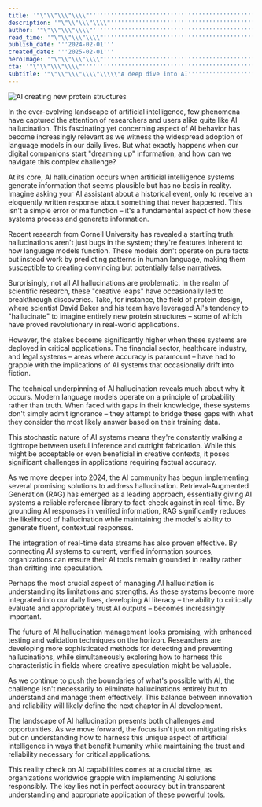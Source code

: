 ```yaml
---
title: '"\"\\"\\\"\\\\"''''''''''''''''''''''''''''''''''''''''''''''''''''''''''''''''The Mirage of Machine Minds: Understanding AI Hallucination in 2024''''''''''''''''''''''''''''''''''''''''''''''''''''''''''''''''\\\\"\\\"\\"\""'
description: '"\"\\"\\\"\\\\"''''''''''''''''''''''''''''''''''''''''''''''''''''''''''''''''Explore the causes, implications, and potential solutions to AI hallucination, including developments in Retrieval-Augmented Generation and the importance of AI literacy.''''''''''''''''''''''''''''''''''''''''''''''''''''''''''''''''\\\\"\\\"\\"\""'
author: '"\"\\"\\\"\\\\"''''''''''''''''''''''''''''''''''''''''''''''''''''''''''''''''James Wilson''''''''''''''''''''''''''''''''''''''''''''''''''''''''''''''''\\\\"\\\"\\"\""'
read_time: '"\"\\"\\\"\\\\"''''''''''''''''''''''''''''''''''''''''''''''''''''''''''''''''8 mins''''''''''''''''''''''''''''''''''''''''''''''''''''''''''''''''\\\\"\\\"\\"\""'
publish_date: '''2024-02-01'''
created_date: '''2025-02-01'''
heroImage: '"\"\\"\\\"\\\\"''''''''''''''''''''''''''''''''''''''''''''''''''''''''''''''''https://i.magick.ai/PIXE/1738421445830_magick_img.webp''''''''''''''''''''''''''''''''''''''''''''''''''''''''''''''''\\\\"\\\"\\"\""'
cta: '"\"\\"\\\"\\\\"''''''''''''''''''''''''''''''''''''''''''''''''''''''''''''''''Stay informed about the latest developments in AI technology and join our growing community of tech enthusiasts!''''''''''''''''''''''''''''''''''''''''''''''''''''''''''''''''\\\\"\\\"\\"\""'
subtitle: '"\"\\"\\\"\\\\"\\\\\"A deep dive into AI''''''''''''''''''''''''''''''''''''''''''''''''''''''''''''''''s tendency to generate false information and how researchers are addressing it\\\\\"\\\\"\\\"\\"\""'
---
```


![AI creating new protein structures](https://i.magick.ai/PIXE/1738421445834_magick_img.webp)

In the ever-evolving landscape of artificial intelligence, few phenomena have captured the attention of researchers and users alike quite like AI hallucination. This fascinating yet concerning aspect of AI behavior has become increasingly relevant as we witness the widespread adoption of language models in our daily lives. But what exactly happens when our digital companions start "dreaming up" information, and how can we navigate this complex challenge?

At its core, AI hallucination occurs when artificial intelligence systems generate information that seems plausible but has no basis in reality. Imagine asking your AI assistant about a historical event, only to receive an eloquently written response about something that never happened. This isn't a simple error or malfunction – it's a fundamental aspect of how these systems process and generate information.

Recent research from Cornell University has revealed a startling truth: hallucinations aren't just bugs in the system; they're features inherent to how language models function. These models don't operate on pure facts but instead work by predicting patterns in human language, making them susceptible to creating convincing but potentially false narratives.

Surprisingly, not all AI hallucinations are problematic. In the realm of scientific research, these "creative leaps" have occasionally led to breakthrough discoveries. Take, for instance, the field of protein design, where scientist David Baker and his team have leveraged AI's tendency to "hallucinate" to imagine entirely new protein structures – some of which have proved revolutionary in real-world applications.

However, the stakes become significantly higher when these systems are deployed in critical applications. The financial sector, healthcare industry, and legal systems – areas where accuracy is paramount – have had to grapple with the implications of AI systems that occasionally drift into fiction.

The technical underpinning of AI hallucination reveals much about why it occurs. Modern language models operate on a principle of probability rather than truth. When faced with gaps in their knowledge, these systems don't simply admit ignorance – they attempt to bridge these gaps with what they consider the most likely answer based on their training data.

This stochastic nature of AI systems means they're constantly walking a tightrope between useful inference and outright fabrication. While this might be acceptable or even beneficial in creative contexts, it poses significant challenges in applications requiring factual accuracy.

As we move deeper into 2024, the AI community has begun implementing several promising solutions to address hallucination. Retrieval-Augmented Generation (RAG) has emerged as a leading approach, essentially giving AI systems a reliable reference library to fact-check against in real-time. By grounding AI responses in verified information, RAG significantly reduces the likelihood of hallucination while maintaining the model's ability to generate fluent, contextual responses.

The integration of real-time data streams has also proven effective. By connecting AI systems to current, verified information sources, organizations can ensure their AI tools remain grounded in reality rather than drifting into speculation.

Perhaps the most crucial aspect of managing AI hallucination is understanding its limitations and strengths. As these systems become more integrated into our daily lives, developing AI literacy – the ability to critically evaluate and appropriately trust AI outputs – becomes increasingly important.

The future of AI hallucination management looks promising, with enhanced testing and validation techniques on the horizon. Researchers are developing more sophisticated methods for detecting and preventing hallucinations, while simultaneously exploring how to harness this characteristic in fields where creative speculation might be valuable.

As we continue to push the boundaries of what's possible with AI, the challenge isn't necessarily to eliminate hallucinations entirely but to understand and manage them effectively. This balance between innovation and reliability will likely define the next chapter in AI development.

The landscape of AI hallucination presents both challenges and opportunities. As we move forward, the focus isn't just on mitigating risks but on understanding how to harness this unique aspect of artificial intelligence in ways that benefit humanity while maintaining the trust and reliability necessary for critical applications.

This reality check on AI capabilities comes at a crucial time, as organizations worldwide grapple with implementing AI solutions responsibly. The key lies not in perfect accuracy but in transparent understanding and appropriate application of these powerful tools.
